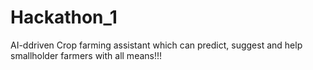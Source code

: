 # Hackathon_1
AI-ddriven Crop farming assistant which can predict, suggest and help smallholder farmers with all means!!! 
